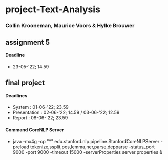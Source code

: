 # project-Text-Analysis
### Collin Krooneman, Maurice Voors & Hylke Brouwer


## assignment 5
#### Deadline
 - 23-05-'22; 14.59


## final project
#### Deadlines
 - System : 01-06-'22; 23.59
 - Presentation : 02-06-'22; 14.59 / 03-06-'22; 12.59
 - Report : 08-06-'22; 23.59

#### Command CoreNLP Server
 - java -mx4g -cp "*" edu.stanford.nlp.pipeline.StanfordCoreNLPServer -preload tokenize,ssplit,pos,lemma,ner,parse,depparse -status_port 9000 -port 9000 -timeout 15000 -serverProperties server.properties & 
